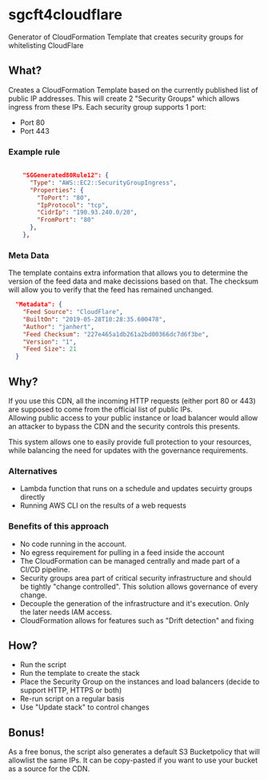 # sgcft4cloudflare
Generator of CloudFormation Template that creates security groups for whitelisting CloudFlare

## What?

Creates a CloudFormation Template based on the currently published list of public IP addresses. 
This will create 2 "Security Groups" which allows ingress from these IPs.  Each security group supports 1 port:
- Port 80
- Port 443  

### Example rule

```json

    "SGGenerated80Rule12": {
      "Type": "AWS::EC2::SecurityGroupIngress", 
      "Properties": {
        "ToPort": "80", 
        "IpProtocol": "tcp", 
        "CidrIp": "190.93.240.0/20", 
        "FromPort": "80"
      }, 
    }, 

```

### Meta Data

The template contains extra information that allows you to determine the version of the feed data and make decissions based on that.
The checksum will allow you to verify that the feed has remained unchanged.


```json
  "Metadata": {
    "Feed Source": "CloudFlare", 
    "BuiltOn": "2019-05-28T10:28:35.600478", 
    "Author": "janhert", 
    "Feed Checksum": "227e465a1db261a2bd00366dc7d6f3be", 
    "Version": "1", 
    "Feed Size": 21
  }

```



## Why?

If you use this CDN, all the incoming HTTP requests (either port 80 or 443) are supposed to come from the official list of public IPs.  
Allowing public access to your public instance or load balancer would allow an attacker to bypass the CDN and the security controls this presents.

This system allows one to easily provide full protection to your resources, while balancing the need for updates with the governance requirements.

### Alternatives

- Lambda function that runs on a schedule and updates secuirty groups directly
- Running AWS CLI on the results of a web requests


### Benefits of this approach
- No code running in the account.  
- No egress requirement for pulling in a feed inside the account
- The CloudFormation can be managed centrally and made part of a CI/CD pipeline.
- Security groups area part of critical security infrastructure and should be tightly "change controlled". 
This solution allows governance of every change.
- Decouple the generation of the infrastructure and it's execution.  Only the later needs IAM access.
- CloudFormation allows for features such as "Drift detection" and fixing
   

## How?

- Run the script
- Run the template to create the stack
- Place the Security Group on the instances and load balancers (decide to support HTTP, HTTPS or both)
- Re-run script on a regular basis
- Use "Update stack" to control changes

## Bonus! 
As a free bonus, the script also generates a default S3 Bucketpolicy that will allowlist the same IPs.
It can be copy-pasted if you want to use your bucket as a source for the CDN. 